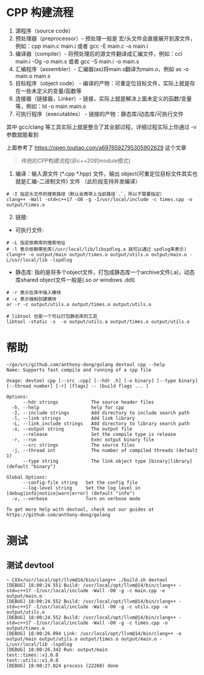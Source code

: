# CPP 构建流程

1. 源程序（source code）
2. 预处理器（preprocessor）- 预处理一般是 宏/头文件会直接展开到源文件， 例如：cpp main.c main.i 或者 gcc -E main.c -o main.i
3. 编译器（compiler）- 将预处理后的源文件翻译成汇编文件，例如：ccl main.i -Og -o main.s 或者 gcc -S main.i -o main.s
4. 汇编程序（assembler）- 汇编器(as)将main.s翻译为main.o，例如 as -o main.o main.s
5. 目标程序（object code） - 编译的产物：可重定位目标文件，实际上就是存在一些未定义的变量/函数等
6. 连接器（链接器，Linker）- 链接，实际上就是解决上面未定义的函数/变量等，例如：ld -o main main.o
7. 可执行程序（executables） - 链接的产物：静态库/动态库/可执行文件

其中 gcc/clang 等工具实际上就是整合了其全部过程，详细过程实际上你通过 -v 参数就能看到

上面参考了 https://open.toutiao.com/a6976592795305902629 这个文章

> 传统的CPP构建流程(非c++20的module模式)

1. 编译：输入源文件 (*.cpp *.hpp) 文件，输出 object(可重定位目标文件其实也就是汇编-二进制文件) 文件 （此阶段支持并发编译）

```shell
# -I 指定头文件的搜索路径（默认会携带上当前路径`.`，所以不需要指定）
clang++ -Wall -std=c++17 -O0 -g -I/usr/local/include -c times.cpp -o output/times.o
```

2. 链接:

- 可执行文件:

```shell
# -L 指定依赖库的搜索地址
# -l 表示依赖哪些库(/usr/local/lib/libspdlog.a 就可以通过 spdlog来表示)
clang++ -o output/main output/times.o output/utils.o output/main.o -L/usr/local/lib -lspdlog
```

- 静态库:  指的是将多个object文件，打包成静态库一个archive文件(.a)，动态库shared object文件一般是(.so or windows .ddl)

```shell
# -r 表示在库中插入模块
# -c 表示强制创建模块
ar -r -c output/utils.a output/times.o output/utils.o

# libtool 也是一个可以打包静态库的工具 
libtool -static -s  -o output/utils.a output/times.o output/utils.o
```

# 帮助

```shell
~/go/src/github.com/anthony-dong/golang devtool cpp --help
Name: Supports fast compile and running of a cpp file

Usage: devtool cpp [--src .cpp] [--hdr .h] [-o binary] [--type binary] [--thread number] [-r] [flags] -- [build flags ... ]

Options:
      --hdr strings            The source header files
  -h, --help                   help for cpp
  -I, --include strings        Add directory to include search path
  -l, --link strings           Add link library
  -L, --link_include strings   Add directory to library search path
  -o, --output string          The output file
      --release                Set the compile type is release
  -r, --run                    Exec output binary file
      --src strings            The source files
  -j, --thread int             The number of compiled threads (default 1)
      --type string            The link object type [binary|library] (default "binary")

Global Options:
      --config-file string   Set the config file
      --log-level string     Set the log level in [debug|info|notice|warn|error] (default "info")
  -v, --verbose              Turn on verbose mode

To get more help with devtool, check out our guides at https://github.com/anthony-dong/golang
```

# 测试

## 测试  devtool

```shell
~ CXX=/usr/local/opt/llvm@14/bin/clang++ ./build.sh devtool
[DEBUG] 18:00:24.551 Build: /usr/local/opt/llvm@14/bin/clang++ -std=c++17 -I/usr/local/include -Wall -O0 -g -c main.cpp -o output/main.o
[DEBUG] 18:00:24.552 Build: /usr/local/opt/llvm@14/bin/clang++ -std=c++17 -I/usr/local/include -Wall -O0 -g -c utils.cpp -o output/utils.o
[DEBUG] 18:00:24.552 Build: /usr/local/opt/llvm@14/bin/clang++ -std=c++17 -I/usr/local/include -Wall -O0 -g -c times.cpp -o output/times.o
[DEBUG] 18:00:26.094 Link: /usr/local/opt/llvm@14/bin/clang++ -o output/main output/utils.o output/times.o output/main.o -L/usr/local/lib -lspdlog
[DEBUG] 18:00:26.342 Run: output/main
test::times::v1.0.0
test::utils::v1.0.0
[DEBUG] 18:00:27.024 process (22260) done
```
